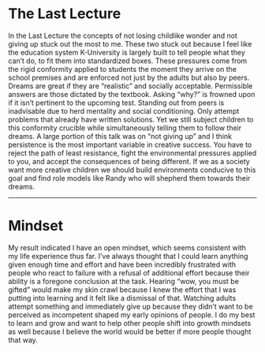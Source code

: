 # The Last Lecture
In the Last Lecture the concepts of not losing childlike wonder and not giving up stuck out the most to me. These two stuck out because I feel like the education system K-University is largely built to tell people what they can’t do, to fit them into standardized boxes. These pressures come from the rigid conformity applied to students the moment they arrive on the school premises and are enforced not just by the adults but also by peers. Dreams are great if they are “realistic” and socially acceptable. Permissible answers are those dictated by the textbook. Asking “why?” is frowned upon if it isn’t pertinent to the upcoming test. Standing out from peers is inadvisable due to herd mentality and social conditioning. Only attempt problems that already have written solutions. Yet we still subject children to this conformity crucible while simultaneously telling them to follow their dreams. A large portion of this talk was on “not giving up” and I think persistence is the most important variable in creative success. You have to reject the path of least resistance, fight the environmental pressures applied to you, and accept the consequences of being different. If we as a society want more creative children we should build environments conducive to this goal and find role models like Randy who will shepherd them towards their dreams.

---
# Mindset
My result indicated I have an open mindset, which seems consistent with my life experience thus far. I’ve always thought that I could learn anything given enough time and effort and have been incredibly frustrated with people who react to failure with a refusal of additional effort because their ability is a foregone conclusion at the task. Hearing “wow, you must be gifted” would make my skin crawl because I knew the effort that I was putting into learning and it felt like a dismissal of that. Watching adults attempt something and immediately give up because they didn’t want to be perceived as incompetent shaped my early opinions of people. I do my best to learn and grow and want to help other people shift into growth mindsets as well because I believe the world would be better if more people thought that way.
